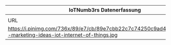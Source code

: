 |IoTNumb3rs Datenerfassung|||||||||||
| ---- | ---- | ---- | ---- | ---- | ---- | ---- | ---- | ---- | ---- | ---- |
||||||||||||
|URL|home_url|filename|device_class|device_count|market_class|market_volume|prognosis_year|publication_year|authorship_class|Dropbox folder|
|https://i.pinimg.com/736x/89/e7/cb/89e7cbb22c7c74250c9ad49a03673634--marketing-ideas-iot-internet-of-things.jpg|https://www.pinterest.de/igorbeuker/marketing-media/|file7_89e7cbb22c7c74250c9ad49a03673634--marketing-ideas-iot-internet-of-things.jpg||||||||Pattoho/20181126-1801|
